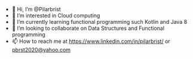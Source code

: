 - 👋 Hi, I’m @Pilarbrist
- 👀 I’m interested in Cloud computing
- 🌱 I’m currently learning functional programming such Kotlin and Java 8
- 💞️ I’m looking to collaborate on Data Structures and Functional programming
- 📫 How to reach me at https://www.linkedin.com/in/pilarbrist/ or pbrst2020@yahoo.com

<!---
Pilarbrist/Pilarbrist is a ✨ special ✨ repository because its `README.md` (this file) appears on your GitHub profile.
You can click the Preview link to take a look at your changes.
--->

